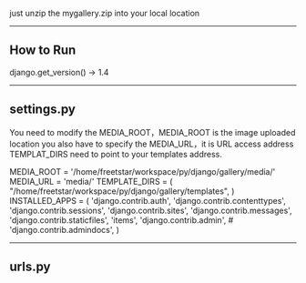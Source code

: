 just unzip the mygallery.zip into your local location

--------------
How to Run
--------------
django.get_version()  -> 1.4 


---------------
settings.py
---------------
You need to modify the MEDIA_ROOT，MEDIA_ROOT is the image uploaded location
you also have to specify the MEDIA_URL，it is URL access address
TEMPLAT_DIRS need to point to your templates address.

MEDIA_ROOT = '/home/freetstar/workspace/py/django/gallery/media/'
MEDIA_URL = 'media/'
TEMPLATE_DIRS = (
    "/home/freetstar/workspace/py/django/gallery/templates",
)
INSTALLED_APPS = (
    'django.contrib.auth',
    'django.contrib.contenttypes',
    'django.contrib.sessions',
    'django.contrib.sites',
    'django.contrib.messages',
    'django.contrib.staticfiles',
    'items',
     'django.contrib.admin',
    # 'django.contrib.admindocs',
)


------------------
urls.py
------------------

